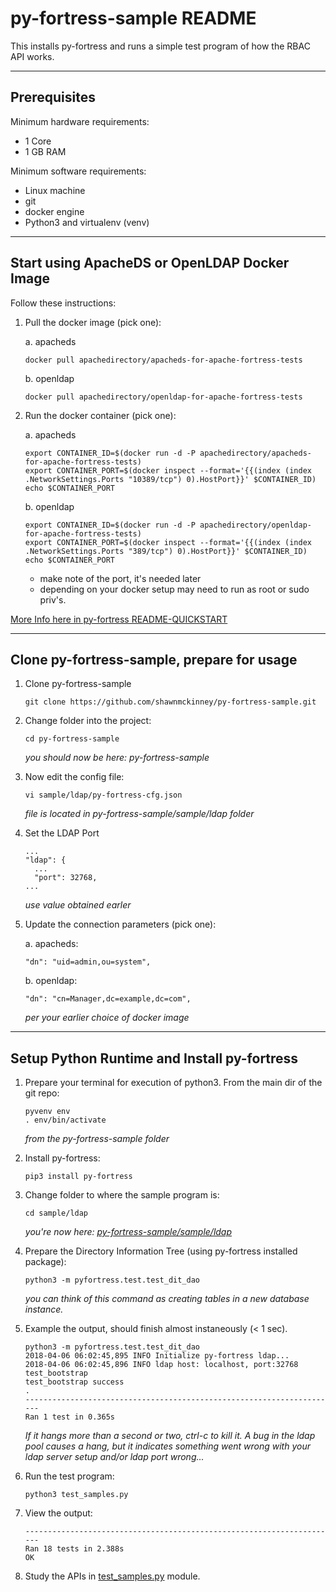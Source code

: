 # py-fortress-sample README 
 
This installs py-fortress and runs a simple test program of how the RBAC API works.
______________________________________________________________________________
## Prerequisites

Minimum hardware requirements:
 * 1 Core
 * 1 GB RAM

Minimum software requirements:
 * Linux machine
 * git
 * docker engine
 * Python3 and virtualenv (venv)
________________________________________________________________________________
## Start using ApacheDS or OpenLDAP Docker Image

Follow these instructions: []()

1. Pull the docker image (pick one):

    a. apacheds
    ```
    docker pull apachedirectory/apacheds-for-apache-fortress-tests
    ```

    b. openldap
    ```
    docker pull apachedirectory/openldap-for-apache-fortress-tests
    ```

2. Run the docker container (pick one):

    a. apacheds
    ```
    export CONTAINER_ID=$(docker run -d -P apachedirectory/apacheds-for-apache-fortress-tests)
    export CONTAINER_PORT=$(docker inspect --format='{{(index (index .NetworkSettings.Ports "10389/tcp") 0).HostPort}}' $CONTAINER_ID)
    echo $CONTAINER_PORT
    ```
       
    b. openldap 
    ```
    export CONTAINER_ID=$(docker run -d -P apachedirectory/openldap-for-apache-fortress-tests)
    export CONTAINER_PORT=$(docker inspect --format='{{(index (index .NetworkSettings.Ports "389/tcp") 0).HostPort}}' $CONTAINER_ID)
    echo $CONTAINER_PORT
    ```

    * make note of the port, it's needed later
    * depending on your docker setup may need to run as root or sudo priv's.

[More Info here in py-fortress README-QUICKSTART](https://github.com/shawnmckinney/py-fortress/blob/master/pyfortress/doc/README-QUICKSTART.md)
________________________________________________________________________________
## Clone py-fortress-sample, prepare for usage

1. Clone py-fortress-sample
    ```
    git clone https://github.com/shawnmckinney/py-fortress-sample.git
    ```

2. Change folder into the project:
    ```
    cd py-fortress-sample
    ```
    _you should now be here: py-fortress-sample_
    
3. Now edit the config file:
    ```
    vi sample/ldap/py-fortress-cfg.json
    ```
    _file is located in py-fortress-sample/sample/ldap folder_

4. Set the LDAP Port
    ```
    ...
    "ldap": {
      ...
      "port": 32768,
    ...
    ```
    _use value obtained earler_
        
5. Update the connection parameters (pick one):

    a. apacheds:
    ```
    "dn": "uid=admin,ou=system",
    ```
    
    b. openldap:
    ```
    "dn": "cn=Manager,dc=example,dc=com",
    ```
    _per your earlier choice of docker image_

________________________________________________________________________________
## Setup Python Runtime and Install py-fortress

1. Prepare your terminal for execution of python3.  From the main dir of the git repo:
    ```
    pyvenv env
    . env/bin/activate
    ```
    _from the py-fortress-sample folder_
    
2. Install py-fortress:
    ```
    pip3 install py-fortress
    ```
    
3. Change folder to where the sample program is:
    ```
    cd sample/ldap
    ```
    _you're now here: [py-fortress-sample/sample/ldap](./sample/ldap)_
    
4. Prepare the Directory Information Tree (using py-fortress installed package):
    ```
    python3 -m pyfortress.test.test_dit_dao
    ```
    _you can think of this command as creating tables in a new database instance._

5. Example the output, should finish almost instaneously (< 1 sec).
    ```
    python3 -m pyfortress.test.test_dit_dao
    2018-04-06 06:02:45,895 INFO Initialize py-fortress ldap...
    2018-04-06 06:02:45,896 INFO ldap host: localhost, port:32768
    test_bootstrap
    test_bootstrap success
    .
    ----------------------------------------------------------------------
    Ran 1 test in 0.365s
    ```
    _If it hangs more than a second or two, ctrl-c to kill it. A bug in the ldap pool causes a hang, but it indicates something went wrong with your ldap server setup and/or ldap port wrong..._        
    
6. Run the test program:
    ```
    python3 test_samples.py 
    ```
    
7. View the output:
    ```
    ----------------------------------------------------------------------
    Ran 18 tests in 2.388s
    OK
    ```
    
7. Study the APIs in [test_samples.py](./sample/ldap/test_samples.py) module.